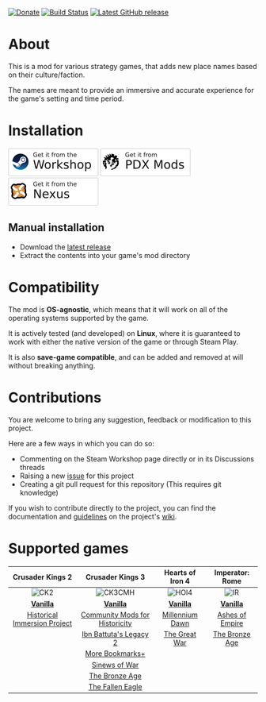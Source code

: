 [![Donate](https://img.shields.io/badge/-%E2%99%A5%20Donate-%23ff69b4)](https://hmlendea.go.ro/fund.html) [![Build Status](https://github.com/hmlendea/more-cultural-names/actions/workflows/build.yml/badge.svg)](https://github.com/hmlendea/more-cultural-names/actions/workflows/build.yml) [![Latest GitHub release](https://img.shields.io/github/v/release/hmlendea/more-cultural-names)](https://github.com/hmlendea/more-cultural-names/releases/latest)

# About

This is a mod for various strategy games, that adds new place names based on their culture/faction.

The names are meant to provide an immersive and accurate experience for the game's setting and time period.

# Installation

[![Get it from the Workshop](https://raw.githubusercontent.com/hmlendea/readme-assets/master/badges/stores/steam-workshop.png)](https://hmlendea.github.io/more-cultural-names/workshop) [![Get it from Paradox Mods](https://raw.githubusercontent.com/hmlendea/readme-assets/master/badges/stores/paradox-mods.png)](https://hmlendea.github.io/more-cultural-names/paradox) [![Get it from the Nexus](https://raw.githubusercontent.com/hmlendea/readme-assets/master/badges/stores/nexus.png)](https://hmlendea.github.io/more-cultural-names/nexus)

## Manual installation

 - Download the [latest release](https://github.com/hmlendea/more-cultural-names/releases)
 - Extract the contents into your game's mod directory

# Compatibility

The mod is **OS-agnostic**, which means that it will work on all of the operating systems supported by the game.

It is actively tested (and developed) on **Linux**, where it is guaranteed to work with either the native version of the game or through Steam Play.

It is also **save-game compatible**, and can be added and removed at will without breaking anything.

# Contributions

You are welcome to bring any suggestion, feedback or modification to this project.

Here are a few ways in which you can do so:
 - Commenting on the Steam Workshop page directly or in its Discussions threads
 - Raising a new [issue](https://github.com/hmlendea/more-cultural-names/issues) for this project
 - Creating a git pull request for this repository (This requires git knowledge)

If you wish to contribute directly to the project, you can find the documentation and
[guidelines](https://github.com/hmlendea/more-cultural-names/wiki/Guidelines) on the project's [wiki](https://github.com/hmlendea/more-cultural-names/wiki).

# Supported games

| Crusader Kings 2 | Crusader Kings 3 | Hearts of Iron 4 | Imperator: Rome |
|:----------------:|:----------------:|:----------------:|:---------------:|
|![CK2](https://cdn.cloudflare.steamstatic.com/steamcommunity/public/images/apps/203770/56e9c15cbeb6c1f873f7f1dc757bae7618861484.jpg)|![CK3CMH](https://cdn.cloudflare.steamstatic.com/steamcommunity/public/images/apps/1158310/8a0d88dfaff790ea1aa2b9fcf50d4e3b4f49cf56.jpg)|![HOI4](https://cdn.cloudflare.steamstatic.com/steamcommunity/public/images/apps/394360/134bcd93ec4d31ec4a6640d6bdd73f22f0a7619f.jpg)|![IR](https://cdn.cloudflare.steamstatic.com/steamcommunity/public/images/apps/859580/2cf7114753a78cc067a250a5cbdbb6a34698ab0c.jpg)|
|**[Vanilla](https://steamcommunity.com/sharedfiles/filedetails/?id=2243430163)**|**[Vanilla](https://steamcommunity.com/sharedfiles/filedetails/?id=2217534250)**|**[Vanilla](https://steamcommunity.com/sharedfiles/filedetails/?id=2459257386)**|**[Vanilla](https://steamcommunity.com/sharedfiles/filedetails/?id=2219177532)**|
|[Historical Immersion Project](https://steamcommunity.com/sharedfiles/filedetails/?id=1175098675)|[Community Mods for Historicity](https://hmlendea.github.io/more-cultural-names/links/ck3cmh-workshop)|[Millennium Dawn](https://steamcommunity.com/sharedfiles/filedetails/?id=2826972160)|[Ashes of Empire](https://steamcommunity.com/sharedfiles/filedetails/?id=2753371253)|
||[Ibn Battuta's Legacy 2](https://steamcommunity.com/sharedfiles/filedetails/?id=2490281800)|[The Great War](https://steamcommunity.com/sharedfiles/filedetails/?id=2725885905)|[The Bronze Age](https://steamcommunity.com/sharedfiles/filedetails/?id=2827468261)|
||[More Bookmarks+](https://steamcommunity.com/sharedfiles/filedetails/?id=2630872947)|||
||[Sinews of War](https://steamcommunity.com/sharedfiles/filedetails/?id=2724606810)|||
||[The Bronze Age](https://steamcommunity.com/sharedfiles/filedetails/?id=2821052607)|||
||[The Fallen Eagle](https://steamcommunity.com/sharedfiles/filedetails/?id=2690444295)|||

